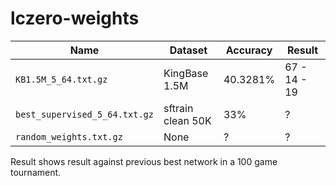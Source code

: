# lczero-weights
Name | Dataset | Accuracy | Result
-----| ------- | -------- | ------
`KB1.5M_5_64.txt.gz` | KingBase 1.5M | 40.3281% | 67 - 14 - 19
`best_supervised_5_64.txt.gz` | sftrain clean 50K | 33% | ?
`random_weights.txt.gz` | None | ? | ?

Result shows result against previous best network in a 100 game tournament.
